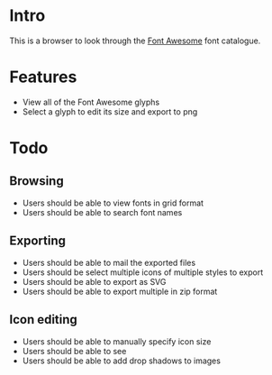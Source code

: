 Intro
=====

This is a browser to look through the
[Font Awesome](http://fortawesome.github.com/Font-Awesome/) font catalogue.

Features
========

* View all of the Font Awesome glyphs
* Select a glyph to edit its size and export to png

Todo
====

Browsing
--------
* Users should be able to view fonts in grid format
* Users should be able to search font names

Exporting
---------
* Users should be able to mail the exported files
* Users should be select multiple icons of multiple styles to export
* Users should be able to export as SVG
* Users should be able to export multiple in zip format

Icon editing
------------
* Users should be able to manually specify icon size
* Users should be able to see
* Users should be able to add drop shadows to images

